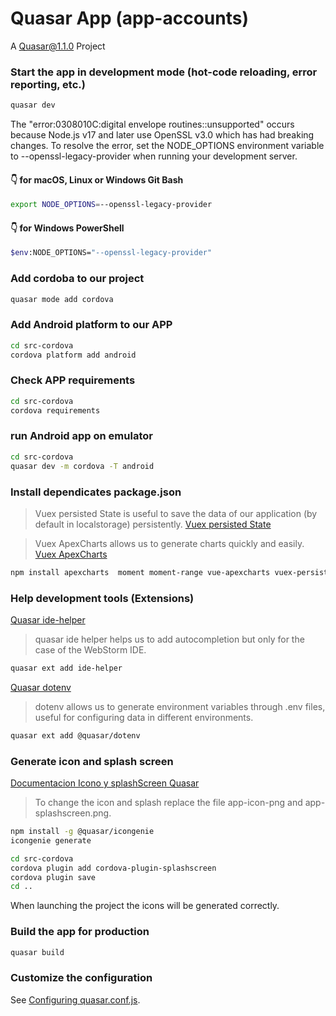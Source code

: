 # Quasar App (app-accounts)

A Quasar@1.1.0 Project

### Start the app in development mode (hot-code reloading, error reporting, etc.)
```bash
quasar dev
```


The "error:0308010C:digital envelope routines::unsupported" occurs because Node.js v17 and later use OpenSSL v3.0 which has had breaking changes. To resolve the error, set the NODE_OPTIONS environment variable to --openssl-legacy-provider when running your development server.

#### 👇️ for macOS, Linux or Windows Git Bash
```bash
export NODE_OPTIONS=--openssl-legacy-provider
```

#### 👇️ for Windows PowerShell
```bash
$env:NODE_OPTIONS="--openssl-legacy-provider"
```

### Add cordoba to our project
```bash
quasar mode add cordova
```

### Add Android platform to our APP
```bash
cd src-cordova
cordova platform add android
```

### Check APP requirements
```bash
cd src-cordova
cordova requirements
```

### run Android app on emulator
```bash
cd src-cordova
quasar dev -m cordova -T android
```

### Install dependicates package.json
> Vuex persisted State is useful to save the data of our application (by default in localstorage) persistently.
[Vuex persisted State](https://github.com/robinvdvleuten/vuex-persistedstate)

> Vuex ApexCharts allows us to generate charts quickly and easily.
[Vuex ApexCharts](https://apexcharts.com/)

```bash
npm install apexcharts  moment moment-range vue-apexcharts vuex-persistedstate
```

### Help development tools (Extensions)
[Quasar ide-helper](https://www.npmjs.com/package/quasar-app-extension-ide-helper)
> quasar ide helper helps us to add autocompletion but only for the case of the WebStorm IDE.

```bash
quasar ext add ide-helper
```

[Quasar dotenv](https://quasar.dev/app-extensions/discover)
> dotenv allows us to generate environment variables through .env files, useful for configuring data in different environments.

```bash
quasar ext add @quasar/dotenv
```

### Generate icon and splash screen
[Documentacion Icono y splashScreen Quasar](https://v1.quasar.dev/options/app-icons)
> To change the icon and splash replace the file app-icon-png and app-splashscreen.png.

```bash
npm install -g @quasar/icongenie
icongenie generate

cd src-cordova
cordova plugin add cordova-plugin-splashscreen
cordova plugin save
cd ..
```
When launching the project the icons will be generated correctly.

### Build the app for production
```bash
quasar build
```

### Customize the configuration
See [Configuring quasar.conf.js](https://v1.quasar.dev/quasar-cli/quasar-conf-js).
